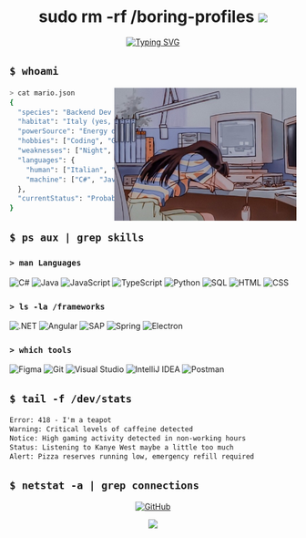 <h1 align="center">
  sudo rm -rf /boring-profiles
  <img src="https://media.giphy.com/media/dxn6fRlTIShoeBr69N/giphy.gif" width="35">
</h1>

<p align="center">
  <a href="#">
<img src="https://readme-typing-svg.herokuapp.com?font=Fira+Code&size=20&duration=3000&pause=1000&color=36BCF7FF&center=true&vCenter=true&width=500&lines=Back-end+dev+by+day%2C+energy+drink+addict+always;Not+your+average+Italian+code-slinger;Probably+debugging+while+you+read+this;Error+418+-+I'm+a+teapot;Real+programmers+use+tabs+over+spaces" alt="Typing SVG"></a>
</p>


## `$ whoami`
<img align="right" src="https://github.com/xJaiki/xJaiki/blob/main/image.jpg" alt="this is me" width="320" />

```bash
> cat mario.json
{
  "species": "Backend Dev (Homo Stupidus)",
  "habitat": "Italy (yes, pizza consumption: weekly)",
  "powerSource": "Energy drinks && Hope",
  "hobbies": ["Coding", "Gaming", "Breaking production"],
  "weaknesses": ["Night", "Answering the calls", "CSS"],
  "languages": {
    "human": ["Italian", "English", "Irony"],
    "machine": ["C#", "Java", "JavaScript", "SQL"]
  },
  "currentStatus": "Probably starting a project that will never see production"
}
```


## `$ ps aux | grep skills`

### `> man Languages`
<p>
  <img alt="C#" src="https://img.shields.io/badge/C%23-%23239120.svg?style=for-the-badge&logo=c-sharp&logoColor=white">
  <img alt="Java" src="https://img.shields.io/badge/Java-%23ED8B00.svg?style=for-the-badge&logo=java&logoColor=white">
  <img alt="JavaScript" src="https://img.shields.io/badge/JavaScript-%23F7DF1E.svg?style=for-the-badge&logo=javascript&logoColor=black">
  <img alt="TypeScript" src="https://img.shields.io/badge/TypeScript-%233178C6.svg?style=for-the-badge&logo=typescript&logoColor=white">
  <img alt="Python" src="https://img.shields.io/badge/Python-%233776AB.svg?style=for-the-badge&logo=python&logoColor=white">
  <img alt="SQL" src="https://img.shields.io/badge/SQL-%234169E1.svg?style=for-the-badge&logo=postgresql&logoColor=white">
  <img alt="HTML" src="https://img.shields.io/badge/HTML-%23E34F26.svg?style=for-the-badge&logo=html5&logoColor=white">
  <img alt="CSS" src="https://img.shields.io/badge/CSS-%231572B6.svg?style=for-the-badge&logo=css3&logoColor=white">
</p>

### `> ls -la /frameworks`
<p>
  <img alt=".NET" src="https://img.shields.io/badge/.NET-%23512BD4.svg?style=for-the-badge&logo=dotnet&logoColor=white">
  <img alt="Angular" src="https://img.shields.io/badge/Angular-%23DD0031.svg?style=for-the-badge&logo=angular&logoColor=white">
  <img alt="SAP" src="https://img.shields.io/badge/SAP_Commerce-%230FAAFF.svg?style=for-the-badge&logo=sap&logoColor=white">
  <img alt="Spring" src="https://img.shields.io/badge/Spring-%236DB33F.svg?style=for-the-badge&logo=spring&logoColor=white">
  <img alt="Electron" src="https://img.shields.io/badge/Electron-%2347848F.svg?style=for-the-badge&logo=electron&logoColor=white">
</p>

### `> which tools`
<p>
  <img alt="Figma" src="https://img.shields.io/badge/Figma-%23F24E1E.svg?style=for-the-badge&logo=figma&logoColor=white">
  <img alt="Git" src="https://img.shields.io/badge/Git-%23F05032.svg?style=for-the-badge&logo=git&logoColor=white">
  <img alt="Visual Studio" src="https://img.shields.io/badge/Visual_Studio-%235C2D91.svg?style=for-the-badge&logo=visual-studio&logoColor=white">
  <img alt="IntelliJ IDEA" src="https://img.shields.io/badge/IntelliJ_IDEA-%23000000.svg?style=for-the-badge&logo=intellij-idea&logoColor=white">
  <img alt="Postman" src="https://img.shields.io/badge/Postman-%23FF6C37.svg?style=for-the-badge&logo=postman&logoColor=white">
</p>


## `$ tail -f /dev/stats`

```
Error: 418 - I'm a teapot
Warning: Critical levels of caffeine detected
Notice: High gaming activity detected in non-working hours
Status: Listening to Kanye West maybe a little too much
Alert: Pizza reserves running low, emergency refill required
```

## `$ netstat -a | grep connections`

<p align="center">
  <a href="https://github.com/xJaiki">
    <img src="https://img.shields.io/github/followers/xJaiki?label=Follow%20Me&style=social" alt="GitHub">
  </a>
  <!-- Add any other social links with similar styling -->
</p>

<div align="center">
  <img src="https://media.giphy.com/media/v1.Y2lkPTc5MGI3NjExN2QxZTgwdDJkb3cwYjJudDEzZncyYmd3b2lrbjZ2M2Q1MXBwNXdubiZlcD12MV9pbnRlcm5hbF9naWZfYnlfaWQmY3Q9Zw/xTiIzJSKB4l7xTouE8/giphy.gif" width="300">
</div>
